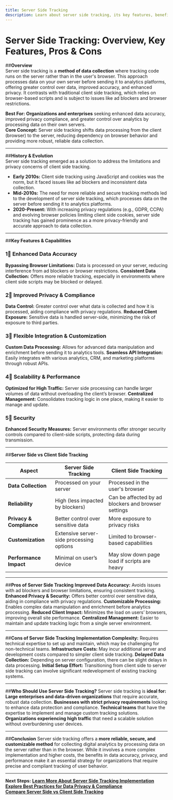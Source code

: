 ```yaml
---
title: Server Side Tracking
description: Learn about server side tracking, its key features, benefits, and how it differs from client side tracking.
---
```


# **Server Side Tracking: Overview, Key Features, Pros & Cons**

##**Overview**  
Server side tracking is a **method of data collection** where tracking code runs on the server rather than in the user's browser. This approach processes data on your own server before sending it to analytics platforms, offering greater control over data, improved accuracy, and enhanced privacy. It contrasts with traditional client side tracking, which relies on browser-based scripts and is subject to issues like ad blockers and browser restrictions.

 **Best For:** **Organizations and enterprises** seeking enhanced data accuracy, improved privacy compliance, and greater control over analytics by processing data on their own servers.  
 **Core Concept:** Server side tracking shifts data processing from the client (browser) to the server, reducing dependency on browser behavior and providing more robust, reliable data collection.

---

##**History & Evolution**  
Server side tracking emerged as a solution to address the limitations and privacy concerns of client side tracking.

- **Early 2010s:** Client side tracking using JavaScript and cookies was the norm, but it faced issues like ad blockers and inconsistent data collection.
- **Mid-2010s:** The need for more reliable and secure tracking methods led to the development of server side tracking, which processes data on the server before sending it to analytics platforms.
- **2020-Present:** With increasing privacy regulations (e.g., GDPR, CCPA) and evolving browser policies limiting client side cookies, server side tracking has gained prominence as a more privacy-friendly and accurate approach to data collection.

---

##**Key Features & Capabilities**

### **1⃣ Enhanced Data Accuracy**
 **Bypassing Browser Limitations:** Data is processed on your server, reducing interference from ad blockers or browser restrictions.
 **Consistent Data Collection:** Offers more reliable tracking, especially in environments where client side scripts may be blocked or delayed.

### **2⃣ Improved Privacy & Compliance**
 **Data Control:** Greater control over what data is collected and how it is processed, aiding compliance with privacy regulations.
 **Reduced Client Exposure:** Sensitive data is handled server-side, minimizing the risk of exposure to third parties.

### **3⃣ Flexible Integration & Customization**
 **Custom Data Processing:** Allows for advanced data manipulation and enrichment before sending it to analytics tools.
 **Seamless API Integration:** Easily integrates with various analytics, CRM, and marketing platforms through robust APIs.

### **4⃣ Scalability & Performance**
 **Optimized for High Traffic:** Server side processing can handle larger volumes of data without overloading the client’s browser.
 **Centralized Management:** Consolidates tracking logic in one place, making it easier to manage and update.

### **5⃣ Security**
 **Enhanced Security Measures:** Server environments offer stronger security controls compared to client-side scripts, protecting data during transmission.

---

##**Server Side vs Client Side Tracking**

| Aspect                      | Server Side Tracking        | Client Side Tracking        |
|-----------------------------|-----------------------------|-----------------------------|
| **Data Collection**         | Processed on your server    | Processed in the user's browser |
| **Reliability**             | High (less impacted by blockers) | Can be affected by ad blockers and browser settings |
| **Privacy & Compliance**    | Better control over sensitive data | More exposure to privacy risks |
| **Customization**           | Extensive server-side processing options | Limited to browser-based capabilities |
| **Performance Impact**      | Minimal on user’s device    | May slow down page load if scripts are heavy |

---

##**Pros of Server Side Tracking**
 **Improved Data Accuracy:** Avoids issues with ad blockers and browser limitations, ensuring consistent tracking.
 **Enhanced Privacy & Security:** Offers better control over sensitive data, aiding in compliance with privacy regulations.
 **Customizable Processing:** Enables complex data manipulation and enrichment before analytics processing.
 **Reduced Client Impact:** Minimizes the load on users’ browsers, improving overall site performance.
 **Centralized Management:** Easier to maintain and update tracking logic from a single server environment.

---

##**Cons of Server Side Tracking**
 **Implementation Complexity:** Requires technical expertise to set up and maintain, which may be challenging for non-technical teams.
 **Infrastructure Costs:** May incur additional server and development costs compared to simpler client side tracking.
 **Delayed Data Collection:** Depending on server configuration, there can be slight delays in data processing.
 **Initial Setup Effort:** Transitioning from client side to server side tracking can involve significant redevelopment of existing tracking systems.

---

##**Who Should Use Server Side Tracking?**
Server side tracking is **ideal for:**
 **Large enterprises and data-driven organizations** that require accurate, robust data collection.
 **Businesses with strict privacy requirements** looking to enhance data protection and compliance.
 **Technical teams** that have the expertise to implement and manage custom tracking solutions.
 **Organizations experiencing high traffic** that need a scalable solution without overburdening user devices.

---

##**Conclusion**
Server side tracking offers a **more reliable, secure, and customizable method** for collecting digital analytics by processing data on the server rather than in the browser. While it involves a more complex implementation and higher costs, the benefits in data accuracy, privacy, and performance make it an essential strategy for organizations that require precise and compliant tracking of user behavior.

---

 **Next Steps:**
 **[Learn More About Server Side Tracking Implementation](#)**  
 **[Explore Best Practices for Data Privacy & Compliance](#)**  
 **[Compare Server Side vs Client Side Tracking](#)**
